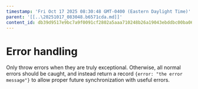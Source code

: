 ```yaml
---
timestamp: 'Fri Oct 17 2025 08:30:48 GMT-0400 (Eastern Daylight Time)'
parent: '[[..\20251017_083048.b6571cda.md]]'
content_id: db39d9517e9bc7a9f0091cf2802a5aaa710248b26a19043ebddbc00ba067bc70
---
```


# Error handling

Only throw errors when they are truly exceptional. Otherwise, all normal errors should be caught, and instead return a record `{error: "the error message"}` to allow proper future synchronization with useful errors.
